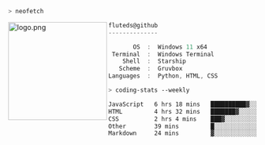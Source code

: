 ```zsh
> neofetch
```

<!--img align="left" src="https://github.com/fluteds.png" alt="logo.png" width="200"/>-->
<img align="left" src="https://external-content.duckduckgo.com/iu/?u=https%3A%2F%2F78.media.tumblr.com%2F975fca5f82161b190efdcaa05ffbd4ec%2Ftumblr_p6q6m9TJF01x3p3jmo1_500.png&f=1&nofb=1" alt="logo.png" width="200"/>

```csharp
fluteds@github
--------------

       OS  :  Windows 11 x64
 Terminal  :  Windows Terminal
    Shell  :  Starship
   Scheme  :  Gruvbox
Languages  :  Python, HTML, CSS
```

```zsh
> coding-stats --weekly
```

<!--START_SECTION:waka-->

```txt
JavaScript   6 hrs 18 mins   ██████████▓░░░░░░░░░░░░░░   42.89 %
HTML         4 hrs 32 mins   ███████▓░░░░░░░░░░░░░░░░░   30.87 %
CSS          2 hrs 4 mins    ███▓░░░░░░░░░░░░░░░░░░░░░   14.06 %
Other        39 mins         █░░░░░░░░░░░░░░░░░░░░░░░░   04.45 %
Markdown     24 mins         ▓░░░░░░░░░░░░░░░░░░░░░░░░   02.83 %
```

<!--END_SECTION:waka-->

